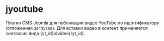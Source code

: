 # jyoutube
Плагин CMS Joomla для публикации видео YouTube по идентификатору (отложенная загрузка).
Для вставки видео в контент применяется синтаксис вида {yt_id}idvideo{/yt_id}.
